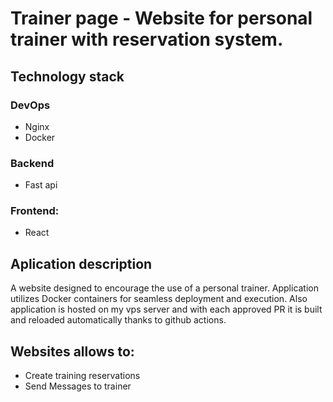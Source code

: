 # Trainer page - Website for personal trainer with reservation system. 

## Technology stack

### DevOps
- Nginx
- Docker
### Backend 
- Fast api
### Frontend:
- React

## Aplication description

A website designed to encourage the use of a personal trainer. Application utilizes Docker containers for seamless deployment and execution. Also application is hosted on my vps server and with each approved PR it is built and reloaded automatically thanks to github actions.

## Websites allows to:
- Create training reservations
- Send Messages to trainer
